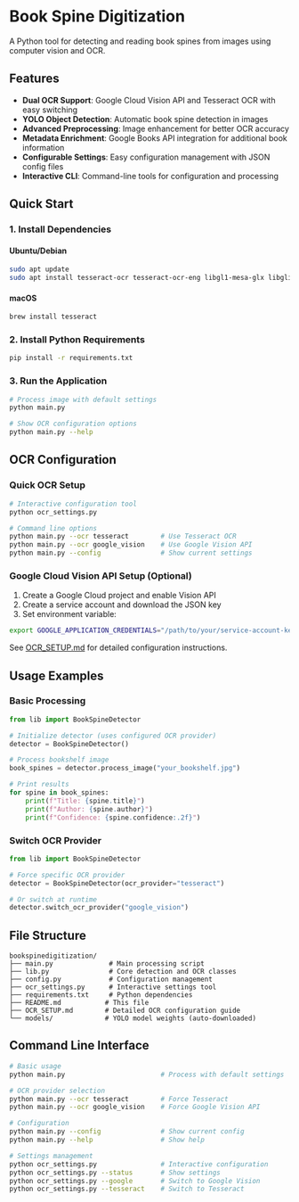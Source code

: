 # Book Spine Digitization

A Python tool for detecting and reading book spines from images using computer vision and OCR.

## Features

- **Dual OCR Support**: Google Cloud Vision API and Tesseract OCR with easy switching
- **YOLO Object Detection**: Automatic book spine detection in images
- **Advanced Preprocessing**: Image enhancement for better OCR accuracy
- **Metadata Enrichment**: Google Books API integration for additional book information
- **Configurable Settings**: Easy configuration management with JSON config files
- **Interactive CLI**: Command-line tools for configuration and processing

## Quick Start

### 1. Install Dependencies

#### Ubuntu/Debian
```bash
sudo apt update
sudo apt install tesseract-ocr tesseract-ocr-eng libgl1-mesa-glx libglib2.0-0
```

#### macOS
```bash
brew install tesseract
```

### 2. Install Python Requirements
```bash
pip install -r requirements.txt
```

### 3. Run the Application
```bash
# Process image with default settings
python main.py

# Show OCR configuration options
python main.py --help
```

## OCR Configuration

### Quick OCR Setup
```bash
# Interactive configuration tool
python ocr_settings.py

# Command line options
python main.py --ocr tesseract        # Use Tesseract OCR
python main.py --ocr google_vision    # Use Google Vision API
python main.py --config               # Show current settings
```

### Google Cloud Vision API Setup (Optional)
1. Create a Google Cloud project and enable Vision API
2. Create a service account and download the JSON key
3. Set environment variable:
```bash
export GOOGLE_APPLICATION_CREDENTIALS="/path/to/your/service-account-key.json"
```

See [OCR_SETUP.md](OCR_SETUP.md) for detailed configuration instructions.

## Usage Examples

### Basic Processing
```python
from lib import BookSpineDetector

# Initialize detector (uses configured OCR provider)
detector = BookSpineDetector()

# Process bookshelf image
book_spines = detector.process_image("your_bookshelf.jpg")

# Print results
for spine in book_spines:
    print(f"Title: {spine.title}")
    print(f"Author: {spine.author}")
    print(f"Confidence: {spine.confidence:.2f}")
```

### Switch OCR Provider
```python
from lib import BookSpineDetector

# Force specific OCR provider
detector = BookSpineDetector(ocr_provider="tesseract")

# Or switch at runtime
detector.switch_ocr_provider("google_vision")
```

## File Structure

```
bookspinedigitization/
├── main.py              # Main processing script
├── lib.py               # Core detection and OCR classes
├── config.py            # Configuration management
├── ocr_settings.py      # Interactive settings tool
├── requirements.txt     # Python dependencies
├── README.md           # This file
├── OCR_SETUP.md        # Detailed OCR configuration guide
└── models/             # YOLO model weights (auto-downloaded)
```

## Command Line Interface

```bash
# Basic usage
python main.py                        # Process with default settings

# OCR provider selection
python main.py --ocr tesseract        # Force Tesseract
python main.py --ocr google_vision    # Force Google Vision API

# Configuration
python main.py --config               # Show current config
python main.py --help                 # Show help

# Settings management
python ocr_settings.py                # Interactive configuration
python ocr_settings.py --status       # Show settings
python ocr_settings.py --google       # Switch to Google Vision
python ocr_settings.py --tesseract    # Switch to Tesseract
```
